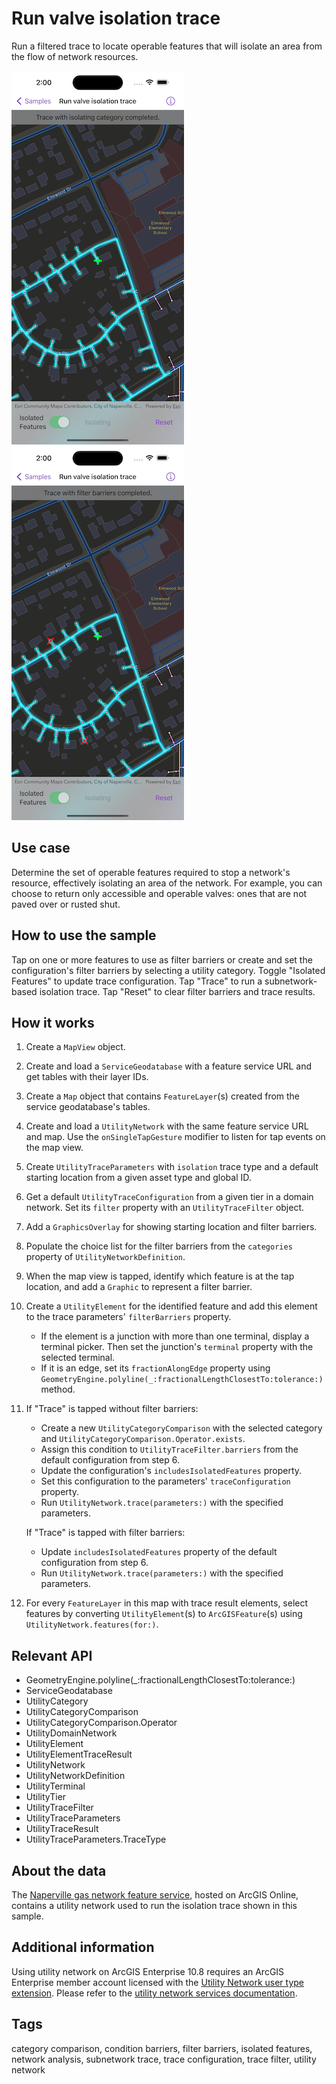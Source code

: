 # Run valve isolation trace

Run a filtered trace to locate operable features that will isolate an area from the flow of network resources.

![Image of run valve isolation trace with category comparison](run-valve-isolation-trace-1.png)
![Image of run valve isolation trace with filter barriers](run-valve-isolation-trace-2.png)

## Use case

Determine the set of operable features required to stop a network's resource, effectively isolating an area of the network. For example, you can choose to return only accessible and operable valves: ones that are not paved over or rusted shut.

## How to use the sample

Tap on one or more features to use as filter barriers or create and set the configuration's filter barriers by selecting a utility category. Toggle "Isolated Features" to update trace configuration. Tap "Trace" to run a subnetwork-based isolation trace. Tap "Reset" to clear filter barriers and trace results.

## How it works

1. Create a `MapView` object.
2. Create and load a `ServiceGeodatabase` with a feature service URL and get tables with their layer IDs.
3. Create a `Map` object that contains `FeatureLayer`(s) created from the service geodatabase's tables.
4. Create and load a `UtilityNetwork` with the same feature service URL and map. Use the `onSingleTapGesture` modifier to listen for tap events on the map view.
5. Create `UtilityTraceParameters` with `isolation` trace type and a default starting location from a given asset type and global ID.
6. Get a default `UtilityTraceConfiguration` from a given tier in a domain network. Set its `filter` property with an `UtilityTraceFilter` object.
7. Add a `GraphicsOverlay` for showing starting location and filter barriers.
8. Populate the choice list for the filter barriers from the `categories` property of `UtilityNetworkDefinition`.
9. When the map view is tapped, identify which feature is at the tap location, and add a `Graphic` to represent a filter barrier.
10. Create a `UtilityElement` for the identified feature and add this element to the trace parameters' `filterBarriers` property.
    * If the element is a junction with more than one terminal, display a terminal picker. Then set the junction's `terminal` property with the selected terminal.
    * If it is an edge, set its `fractionAlongEdge` property using `GeometryEngine.polyline(_:fractionalLengthClosestTo:tolerance:)` method.  
11. If "Trace" is tapped without filter barriers:
    * Create a new `UtilityCategoryComparison` with the selected category and `UtilityCategoryComparison.Operator.exists`.
    * Assign this condition to `UtilityTraceFilter.barriers` from the default configuration from step 6.
    * Update the configuration's `includesIsolatedFeatures` property.
    * Set this configuration to the parameters' `traceConfiguration` property.
    * Run `UtilityNetwork.trace(parameters:)` with the specified parameters.

    If "Trace" is tapped with filter barriers:
    * Update `includesIsolatedFeatures` property of the default configuration from step 6.
    * Run `UtilityNetwork.trace(parameters:)` with the specified parameters.
12. For every `FeatureLayer` in this map with trace result elements, select features by converting `UtilityElement`(s) to `ArcGISFeature`(s) using `UtilityNetwork.features(for:)`.

## Relevant API

* GeometryEngine.polyline(_:fractionalLengthClosestTo:tolerance:)
* ServiceGeodatabase
* UtilityCategory
* UtilityCategoryComparison
* UtilityCategoryComparison.Operator
* UtilityDomainNetwork
* UtilityElement
* UtilityElementTraceResult
* UtilityNetwork
* UtilityNetworkDefinition
* UtilityTerminal
* UtilityTier
* UtilityTraceFilter
* UtilityTraceParameters
* UtilityTraceResult
* UtilityTraceParameters.TraceType

## About the data

The [Naperville gas network feature service](https://sampleserver7.arcgisonline.com/server/rest/services/UtilityNetwork/NapervilleGas/FeatureServer), hosted on ArcGIS Online, contains a utility network used to run the isolation trace shown in this sample.

## Additional information

Using utility network on ArcGIS Enterprise 10.8 requires an ArcGIS Enterprise member account licensed with the [Utility Network user type extension](https://enterprise.arcgis.com/en/portal/latest/administer/windows/license-user-type-extensions.htm#ESRI_SECTION1_41D78AD9691B42E0A8C227C113C0C0BF). Please refer to the [utility network services documentation](https://enterprise.arcgis.com/en/server/latest/publish-services/windows/utility-network-services.htm).

## Tags

category comparison, condition barriers, filter barriers, isolated features, network analysis, subnetwork trace, trace configuration, trace filter, utility network

